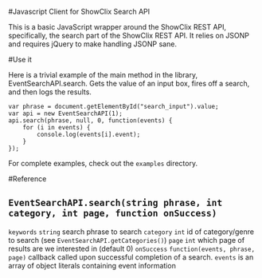 #Javascript Client for ShowClix Search API

This is a basic JavaScript wrapper around the ShowClix REST API, specifically, the search part of the ShowClix REST API.  It relies on JSONP and requires jQuery to make handling JSONP sane.


#Use it

Here is a trivial example of the main method in the library, EventSearchAPI.search.  Gets the value of an input box, fires off a search, and then logs the results.


    var phrase = document.getElementById("search_input").value;
    var api = new EventSearchAPI(1);
    api.search(phrase, null, 0, function(events) {
        for (i in events) {
            console.log(events[i].event);
        }
    });

For complete examples, check out the `examples` directory.

#Reference

## `EventSearchAPI.search(string phrase, int category, int page, function onSuccess)`

`keywords` `string` search phrase to search
`category` `int` id of category/genre to search (see `EventSearchAPI.getCategories()`)
`page` `int` which page of results are we interested in (default 0)
`onSuccess` `function(events, phrase, page)` callback called upon successful completion of a search.  `events` is an array of object literals
containing event information
